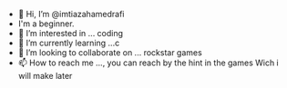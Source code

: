 - 👋 Hi, I’m @imtiazahamedrafi
- I'm a beginner.
- 👀 I’m interested in ... coding 
- 🌱 I’m currently learning ...c
- 💞️ I’m looking to collaborate on ... rockstar games 
- 📫 How to reach me ..., you can reach by the hint in the games Wich i will make later 

<!---
imtiazahamedrafi/imtiazahamedrafi is a ✨ special ✨ repository because its `README.md` (this file) appears on your GitHub profile.
You can click the Preview link to take a look at your changes.
--->
